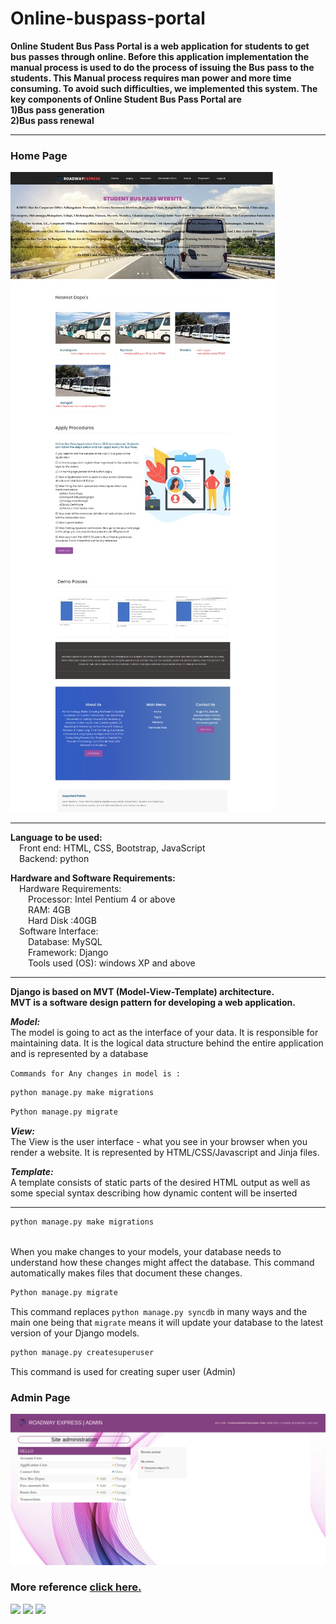 # Online-buspass-portal
  
<b>Online Student Bus Pass Portal is a web application for students to get bus passes through online. 
Before this application implementation the manual process is used to do the process of issuing the Bus pass to the students. This Manual process requires man power and more time consuming. To avoid such difficulties, we implemented this system.
The key components of Online Student Bus Pass Portal are <br>
 1)Bus pass generation  <br>
 2)Bus pass renewal</b>
 <hr>
 
 <b><h3>Home Page</h3></b>
 
 ![](screenshot/home.jpeg)
 
 <hr>
 <b>Language to be used:</b><br>
	&emsp;Front end: HTML, CSS, Bootstrap, JavaScript<br>
	&emsp;Backend: python<br>

 <b>Hardware and Software Requirements:</b><br>
	&emsp;Hardware Requirements: <br>
        	&emsp;&emsp;Processor: Intel Pentium 4 or above <br>
         	&emsp;&emsp;RAM: 4GB <br>
                &emsp;&emsp;Hard Disk :40GB <br>
	&emsp;Software Interface: <br>
                &emsp;&emsp;Database: MySQL <br>
                &emsp;&emsp;Framework: Django <br>
                &emsp;&emsp;Tools used (OS): windows XP and above
		
		
<hr>
<b>Django is based on MVT (Model-View-Template) architecture.<br> MVT is a software design pattern for developing a web application.</b>

<i><b>Model:</i></b><br> The model is going to act as the interface of your data. It is responsible for maintaining data. It is the logical data structure behind the entire application and is represented by a database

`Commands for Any changes in model is :`<br>
```diff
python manage.py make migrations
```
```diff
Python manage.py migrate
```
<i><b>View:</i></b><br> The View is the user interface - what you see in your browser when you render a website. It is represented by HTML/CSS/Javascript and Jinja files.

<i><b>Template:</i></b><br> A template consists of static parts of the desired HTML output as well as some special syntax describing how dynamic content will be inserted

<hr>

```diff
python manage.py make migrations
```
<br>
When you make changes to your models, your database needs to understand how these changes might affect the database. This command automatically makes files that document these changes.<br>

```diff
Python manage.py migrate
```
This command replaces `python manage.py syncdb` in many ways and the main one being that `migrate` means it will update your database to the latest version of your Django models.

```diff
python manage.py createsuperuser
```

This command is used for creating super user (Admin)

<b><h3>Admin Page</h3></b>
![](screenshot/admin.jpeg)

<h3><b>More reference <a href="https://docs.djangoproject.com/en/3.2/" target="_blank">click here.</a></b></h3>

<code><img width="15%" src="https://www.vectorlogo.zone/logos/djangoproject/djangoproject-ar21.svg"></code>
<code><img width="15%" src="https://www.vectorlogo.zone/logos/git-scm/git-scm-ar21.svg"></code>
<code><img width="15%" src="https://www.vectorlogo.zone/logos/mysql/mysql-ar21.svg"></code>

